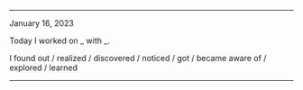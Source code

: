 <!-- Each day that you work on the project, you must make an entry in your journal after you've finished that day. At a minimum, you will need to include the following information:

    - The date of the entry
    - A list of features/issues that you worked on and who you worked with, if applicable
    - A reflection on any design conversations that you had
    - At least one ah-ha! moment that you had during your coding, however small
    - 
Keep your journal in reverse chronological order. Always put new entries at the top. -->

***

January 16, 2023

Today I worked on _ with _.

I found out / realized / discovered / noticed / got / became aware of / explored / learned

***
